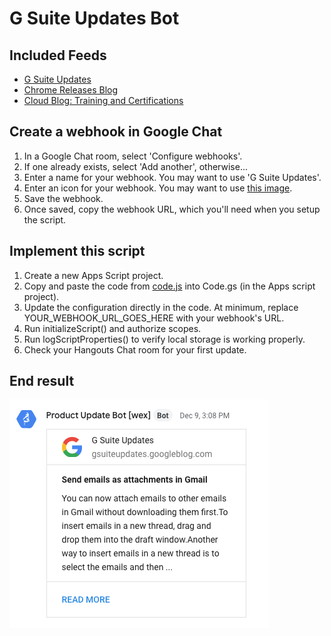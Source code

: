 # G Suite Updates Bot

## Included Feeds
- [G Suite Updates](gsuiteupdates.googleblog.com)
- [Chrome Releases Blog](chromereleases.googleblog.com)
- [Cloud Blog: Training and Certifications](https://cloud.google.com/blog/topics/training-certifications)

## Create a webhook in Google Chat
1. In a Google Chat room, select 'Configure webhooks'.
2. If one already exists, select 'Add another', otherwise...
3. Enter a name for your webhook. You may want to use 'G Suite Updates'.
4. Enter an icon for your webhook. You may want to use [this image](https://lh3.googleusercontent.com/proxy/Avi9GdfQQrgH3Iyy7f92yR4NElOpiq46VzMwnCWAFJRvj_GU_r2f2aUdKDNiQfchDKg50O2jj445ohIY_TuGoGyDGWVZVcedIMAwuM7eKX88ymDx40A=s88-c).
5. Save the webhook.
6. Once saved, copy the webhook URL, which you'll need when you setup the script.

## Implement this script
1. Create a new Apps Script project.
2. Copy and paste the code from [code.js](code.js) into Code.gs (in the Apps script project).
3. Update the configuration directly in the code. At minimum, replace YOUR_WEBHOOK_URL_GOES_HERE with your webhook's URL.
4. Run initializeScript() and authorize scopes.
5. Run logScriptProperties() to verify local storage is working properly.
6. Check your Hangouts Chat room for your first update.

## End result
![Example post from the bot](examplepost.png)
